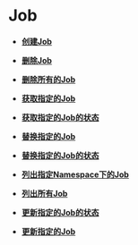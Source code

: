 # Job<a name="cce_02_0156"></a>

-   **[创建Job](创建Job.md)**  

-   **[删除Job](删除Job.md)**  

-   **[删除所有的Job](删除所有的Job.md)**  

-   **[获取指定的Job](获取指定的Job.md)**  

-   **[获取指定的Job的状态](获取指定的Job的状态.md)**  

-   **[替换指定的Job](替换指定的Job.md)**  

-   **[替换指定的Job的状态](替换指定的Job的状态.md)**  

-   **[列出指定Namespace下的Job](列出指定Namespace下的Job.md)**  

-   **[列出所有Job](列出所有Job.md)**  

-   **[更新指定的Job的状态](更新指定的Job的状态.md)**  

-   **[更新指定的Job](更新指定的Job.md)**  


